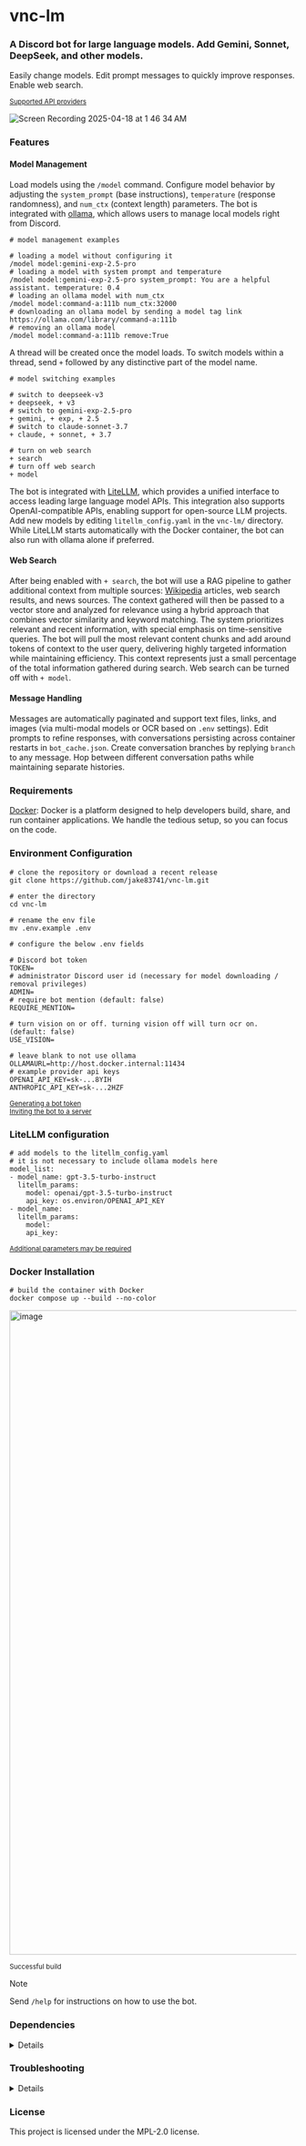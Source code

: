 # vnc-lm

### A Discord bot for large language models. Add Gemini, Sonnet, DeepSeek, and other models.
 
Easily change models. Edit prompt messages to quickly improve responses. Enable web search. 

<sub>[Supported API providers](https://docs.litellm.ai/docs/providers)</sub>

![Screen Recording 2025-04-18 at 1 46 34 AM](https://github.com/user-attachments/assets/54b7a1a4-dc39-4cc2-8f5f-adb3d5c63481)
<br>

### Features
#### Model Management

Load models using the `/model` command. Configure model behavior by adjusting the `system_prompt` (base instructions), `temperature` (response randomness), and `num_ctx` (context length) parameters. The bot is integrated with [ollama](https://github.com/ollama/ollama), which allows users to manage local models right from Discord.

```shell
# model management examples

# loading a model without configuring it
/model model:gemini-exp-2.5-pro
# loading a model with system prompt and temperature
/model model:gemini-exp-2.5-pro system_prompt: You are a helpful assistant. temperature: 0.4
# loading an ollama model with num_ctx
/model model:command-a:111b num_ctx:32000
# downloading an ollama model by sending a model tag link
https://ollama.com/library/command-a:111b
# removing an ollama model
/model model:command-a:111b remove:True
```

A thread will be created once the model loads. To switch models within a thread, send `+` followed by any distinctive part of the model name.

```shell
# model switching examples

# switch to deepseek-v3
+ deepseek, + v3
# switch to gemini-exp-2.5-pro
+ gemini, + exp, + 2.5
# switch to claude-sonnet-3.7
+ claude, + sonnet, + 3.7

# turn on web search
+ search
# turn off web search
+ model
```

The bot is integrated with [LiteLLM](https://www.litellm.ai/), which provides a unified interface to access leading large language model APIs. This integration also supports OpenAI-compatible APIs, enabling support for open-source LLM projects. Add new models by editing `litellm_config.yaml` in the `vnc-lm/` directory. While LiteLLM starts automatically with the Docker container, the bot can also run with ollama alone if preferred.

#### Web Search

After being enabled with `+ search`, the bot will use a RAG pipeline to gather additional context from multiple sources: [Wikipedia](https://www.wikipedia.org/) articles, web search results, and news sources. The context gathered will then be passed to a vector store and analyzed for relevance using a hybrid approach that combines vector similarity and keyword matching. The system prioritizes relevant and recent information, with special emphasis on time-sensitive queries. The bot will pull the most relevant content chunks and add around tokens of context to the user query, delivering highly targeted information while maintaining efficiency. This context represents just a small percentage of the total information gathered during search. Web search can be turned off with `+ model`.

#### Message Handling 

Messages are automatically paginated and support text files, links, and images (via multi-modal models or OCR based on `.env` settings). Edit prompts to refine responses, with conversations persisting across container restarts in `bot_cache.json`. Create conversation branches by replying `branch` to any message. Hop between different conversation paths while maintaining separate histories.

### Requirements 
[Docker](https://www.docker.com/): Docker is a platform designed to help developers build, share, and run container applications. We handle the tedious setup, so you can focus on the code.

### Environment Configuration
```shell
# clone the repository or download a recent release
git clone https://github.com/jake83741/vnc-lm.git

# enter the directory
cd vnc-lm

# rename the env file
mv .env.example .env
```

```shell
# configure the below .env fields

# Discord bot token
TOKEN=
# administrator Discord user id (necessary for model downloading / removal privileges)
ADMIN=
# require bot mention (default: false)
REQUIRE_MENTION=

# turn vision on or off. turning vision off will turn ocr on. (default: false)
USE_VISION=

# leave blank to not use ollama
OLLAMAURL=http://host.docker.internal:11434
# example provider api keys
OPENAI_API_KEY=sk-...8YIH
ANTHROPIC_API_KEY=sk-...2HZF
```
<sub> [Generating a bot token](https://discordjs.guide/preparations/setting-up-a-bot-application.html) </sub> <br>
<sub> [Inviting the bot to a server](https://discordjs.guide/preparations/adding-your-bot-to-servers.html) </sub>

### LiteLLM configuration
```shell
# add models to the litellm_config.yaml
# it is not necessary to include ollama models here
model_list:
- model_name: gpt-3.5-turbo-instruct
  litellm_params:
    model: openai/gpt-3.5-turbo-instruct
    api_key: os.environ/OPENAI_API_KEY
- model_name: 
  litellm_params:
    model: 
    api_key: 
```
<sub> [Additional parameters may be required](https://github.com/jake83741/vnc-lm/blob/a902b22c616e6ae2958a54ca230725c358068722/litellm_config.yaml) </sub>

### Docker Installation
```shell
# build the container with Docker
docker compose up --build --no-color
```

<img width="1132" alt="image" src="https://github.com/user-attachments/assets/8ae065ea-da37-43da-9734-6858605c9c9b" />

<sub>Successful build</sub>

> [!NOTE]  
> Send `/help` for instructions on how to use the bot.

### Dependencies
<details>
<br>
 
```shell
{
  "dependencies": {
"dependencies": {
   "@mozilla/readability": "^0.5.0",  # Library for extracting readable content from web pages
   "axios": "^1.7.2",                 # HTTP client for making API requests
   "discord.js": "^14.15.3",          # Discord API wrapper for building Discord bots
   "dotenv": "^16.4.5",               # Loads environment variables from .env files
   "jsdom": "^24.1.3",                # DOM implementation for parsing HTML in Node.js
   "keyword-extractor": "^0.0.27",    # Extracts keywords from text for generating thread names
   "puppeteer": "^21.7.0",            # Headless browser automation for web scraping
   "sharp": "^0.33.5",                # Image processing library for resizing/optimizing images  
   "tesseract.js": "^5.1.0",          # Optical Character Recognition (OCR) for extracting text from images
  },
  "devDependencies": {
    "@types/axios": "^0.14.0",
    "@types/dotenv": "^8.2.0",
    "@types/jsdom": "^21.1.7",
    "@types/node": "^18.15.25",
    "typescript": "^5.1.3"
  }
}
```

</details>

### Troubleshooting
<details>

#### Context Window Issues
When sending text files to a local model, be sure to set a proportional `num_ctx` value with `/model`. <br>

#### Discord API issues
Occasionally the Discord API will throw up errors in the console.

```shell
# Discord api error examples
DiscordAPIError[10062]: Unknown interaction

DiscordAPIError[40060]: Interaction has already been acknowledged
```

The errors usually seem to be related to clicking through pages of an embedded response. The errors are not critical and should not cause the bot to crash. 

#### OpenAI-Compatible API Issues
When adding a model to the `litellm_config.yaml` from a service that uses a local API ([text-generation-webui](https://github.com/oobabooga/text-generation-webui) for example), use this example: <br>

```shell
# add openai/ prefix to route as OpenAI provider
# add api base, use host.docker.interal:{port}/v1
# api key to send your model. use a placeholder when the service doesn't use api keys
model_list:
  - model_name: my-model
    litellm_params:
      model: openai/<your-model-name>
      api_base: <model-api-base>       
      api_key: api-key                 
```
#### LiteLLM Issues
If LiteLLM is exiting in the console log when doing `docker compose up --build --no-color`. Open the `docker-compose.yaml` and revise the following line and run `docker compose up --build --no-color` again to see more descriptive logs.

```shell
# original
command: -c "exec litellm --config /app/config.yaml >/dev/null 2>&1"
# revised
command: -c "exec litellm --config /app/config.yaml"
```

Most issues will be related to the `litellm_config.yaml` file. Double check your model_list vs the examples shown in the [LiteLLM docs](https://docs.litellm.ai/docs/providers). Some providers require [additional litellm_params](https://github.com/jake83741/vnc-lm/blob/a902b22c616e6ae2958a54ca230725c358068722/litellm_config.yaml).

#### Cache issues
Cache issues are rare and difficult to reproduce but if one does occur, deleting `bot_cache.json` and re-building the bot should correct it. 

</details>

### License
This project is licensed under the MPL-2.0 license.
